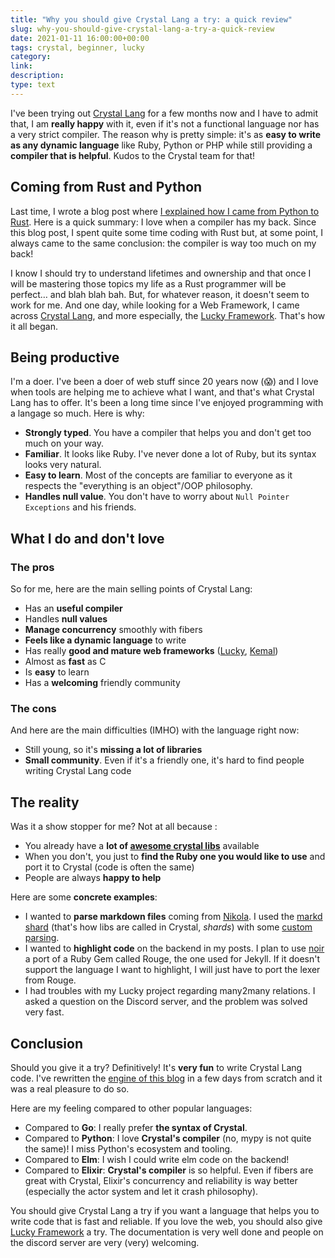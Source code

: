 ```yaml
---
title: "Why you should give Crystal Lang a try: a quick review"
slug: why-you-should-give-crystal-lang-a-try-a-quick-review
date: 2021-01-11 16:00:00+00:00
tags: crystal, beginner, lucky
category: 
link: 
description: 
type: text
---
```


I've been trying out [Crystal Lang](https://crystal-lang.org/) for a few months now and I have to admit that, I am __really happy__ with it, even if it's not a functional language nor has a very strict compiler. The reason why is pretty simple: it's as __easy to write as any dynamic language__ like Ruby, Python or PHP while still providing a __compiler that is helpful__. Kudos to the Crystal team for that!

<!-- TEASER_END -->

## Coming from Rust and Python

Last time, I wrote a blog post where [I explained how I came from Python to Rust](/blog/from-python-to-go-to-rust). Here is a quick summary: I love when a compiler has my back. Since this blog post, I spent quite some time coding with Rust but, at some point, I always came to the same conclusion: the compiler is way too much on my back!

I know I should try to understand lifetimes and ownership and that once I will be mastering those topics my life as a Rust programmer will be perfect… and blah blah bah. But, for whatever reason, it doesn't seem to work for me. And one day, while looking for a Web Framework, I came across [Crystal Lang](https://crystal-lang.org/), and more especially, the [Lucky Framework](https://www.luckyframework.org/). That's how it all began.

## Being productive

I'm a doer. I've been a doer of web stuff since 20 years now (😱) and I love when tools are helping me to achieve what I want, and that's what Crystal Lang has to offer. It's been a long time since I've enjoyed programming with a langage so much. Here is why:

- __Strongly typed__. You have a compiler that helps you and don't get too much on your way.
- __Familiar__. It looks like Ruby. I've never done a lot of Ruby, but its syntax looks very natural.
- __Easy to learn__. Most of the concepts are familiar to everyone as it respects the "everything is an object"/OOP philosophy.
- __Handles null value__. You don't have to worry about `Null Pointer Exceptions` and his friends.

## What I do and don't love

### The pros

So for me, here are the main selling points of Crystal Lang:

- Has an __useful compiler__
- Handles __null values__
- __Manage concurrency__ smoothly with fibers
- __Feels like a dynamic language__ to write
- Has really __good and mature web frameworks__ ([Lucky](https://www.luckyframework.org/), [Kemal](https://kemalcr.com/))
- Almost as __fast__ as C
- Is __easy__ to learn
- Has a __welcoming__ friendly community

### The cons

And here are the main difficulties (IMHO) with the language right now:

- Still young, so it's __missing a lot of libraries__
- __Small community__. Even if it's a friendly one, it's hard to find people writing Crystal Lang code

## The reality

Was it a show stopper for me? Not at all because :
- You already have a __lot of [awesome crystal libs](https://github.com/veelenga/awesome-crystal)__ available
- When you don't, you just to __find the Ruby one you would like to use__ and port it to Crystal (code is often the same)
- People are always __happy to help__

Here are some __concrete examples__:
- I wanted to __parse markdown files__ coming from [Nikola](https://getnikola.com/). I used the [markd shard](https://shardbox.org/shards/markd) (that's how libs are called in Crystal, _shards_) with some [custom parsing](https://github.com/vjousse/lucky-blog/blob/master/src/markdown/parser.cr).
- I wanted to __highlight code__ on the backend in my posts. I plan to use [noir](https://shardbox.org/shards/noir) a port of a Ruby Gem called Rouge, the one used for Jekyll. If it doesn't support the language I want to highlight, I will just have to port the lexer from Rouge.
- I had troubles with my Lucky project regarding many2many relations. I asked a question on the Discord server, and the problem was solved very fast.

## Conclusion

Should you give it a try? Definitively! It's __very fun__ to write Crystal Lang code. I've rewritten the [engine of this blog](https://github.com/vjousse/lucky-blog) in a few days from scratch and it was a real pleasure to do so.

Here are my feeling compared to other popular languages:

- Compared to __Go__: I really prefer __the syntax of Crystal__.
- Compared to __Python__: I love __Crystal's compiler__ (no, mypy is not quite the same)! I miss Python's ecosystem and tooling.
- Compared to __Elm__: I wish I could write elm code on the backend!
- Compared to __Elixir__: __Crystal's compiler__ is so helpful. Even if fibers are great with Crystal, Elixir's concurrency and reliability is way better (especially the actor system and let it crash philosophy).

You should give Crystal Lang a try if you want a language that helps you to write code that is fast and reliable. If you love the web, you should also give [Lucky Framework](https://www.luckyframework.org/) a try. The documentation is very well done and people on the discord server are very (very) welcoming.

